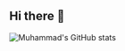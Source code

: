 ## Hi there 👋
![Muhammad's GitHub stats](https://github-readme-stats.vercel.app/api?username=MuhammadMuneeb007&show_icons=true&theme=transparent)

<!--
**MuhammadMuneeb007/muhammadmuneeb007** is a ✨ _special_ ✨ repository because its `README.md` (this file) appears on your GitHub profile.

Here are some ideas to get you started:

- 🔭 I’m currently working on ...
- 🌱 I’m currently learning ...
- 👯 I’m looking to collaborate on ...
- 🤔 I’m looking for help with ...
- 💬 Ask me about ...
- 📫 How to reach me: ...
- 😄 Pronouns: ...
- ⚡ Fun fact: ...
-->
